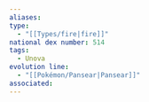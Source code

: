 ```yaml
---
aliases: 
type:
  - "[[Types/fire|fire]]"
national dex number: 514
tags:
  - Unova
evolution line:
  - "[[Pokémon/Pansear|Pansear]]"
associated: 
---
```

